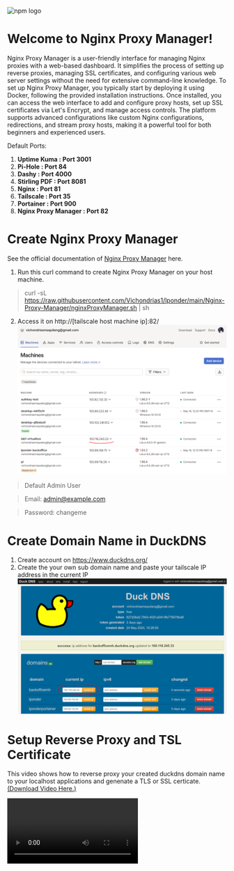 
![npm logo](https://repository-images.githubusercontent.com/114938943/98879880-6796-11ea-8a07-a3f907697ec6)

# Welcome to Nginx Proxy Manager!
Nginx Proxy Manager is a user-friendly interface for managing Nginx proxies with a web-based dashboard. It simplifies the process of setting up reverse proxies, managing SSL certificates, and configuring various web server settings without the need for extensive command-line knowledge. To set up Nginx Proxy Manager, you typically start by deploying it using Docker, following the provided installation instructions. Once installed, you can access the web interface to add and configure proxy hosts, set up SSL certificates via Let's Encrypt, and manage access controls. The platform supports advanced configurations like custom Nginx configurations, redirections, and stream proxy hosts, making it a powerful tool for both beginners and experienced users.

  

Default Ports:

  

1.  **Uptime Kuma : Port 3001**
2.  **Pi-Hole : Port 84**
3.  **Dashy : Port 4000**
4.  **Stirling PDF : Port 8081**
5.  **Nginx : Port 81**
6.  **Tailscale : Port 35**
7.  **Portainer : Port 900**
8.  **Nginx Proxy Manager : Port 82**

  


# Create Nginx Proxy Manager

See the official documentation of <a  href="https://nginxproxymanager.com/guide/"  target="_blank">Nginx Proxy Manager</a> here.

  

 1. Run this curl command to create Nginx Proxy Manager on your host machine.

>    curl -sL https://raw.githubusercontent.com/Vichondrias1/lponder/main/Nginx-Proxy-Manager/nginxProxyManager.sh | sh

 2. Access it on http://[tailscale host machine ip]:82/
![alt text](<../img/tailscale ip.PNG>)
 
> Default Admin User

> Email: admin@example.com

> Password: changeme

# Create Domain Name in DuckDNS

 1. Create account on https://www.duckdns.org/
 2. Create the your own sub domain name and paste your tailscale IP address in the current IP
 ![alt text](../img/duckdns.PNG)


# Setup Reverse Proxy and TSL Certificate
This video shows how to reverse proxy your created duckdns domain name to your localhost applications and genenate a TLS or SSL certicate. <a href="../img/Duck-DNS.mp4">(Download Video Here.)</a>

<video controls src="../img/Duck-DNS.mp4" title="Title"></video>
